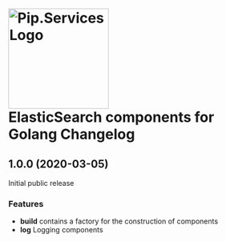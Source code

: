 # <img src="https://uploads-ssl.webflow.com/5ea5d3315186cf5ec60c3ee4/5edf1c94ce4c859f2b188094_logo.svg" alt="Pip.Services Logo" width="200"> <br/> ElasticSearch components for Golang Changelog


## <a name="1.0.0"></a> 1.0.0 (2020-03-05) 

Initial public release

### Features
* **build** contains a factory for the construction of components
* **log** Logging components